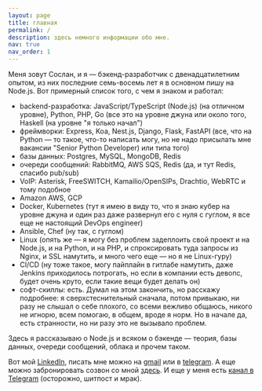 ```yaml
---
layout: page
title: главная
permalink: /
description: здесь немного информации обо мне.
nav: true
nav_order: 1
---
```


<!-- pages/default.md -->

Меня зовут Сослан, и я — бэкенд-разработчик с двенадцатилетним опытом, из них последние семь-восемь лет я в основном пишу на Node.js.
Вот примерный список того, с чем я знаком и работал:

- backend-разработка: JavaScript/TypeScript (Node.js) (на отличном уровне), Python, PHP, Go (все это на уровне джуна или около того, Haskell (на уровне "я только начал")
- фреймворки: Express, Koa, Nest.js, Django, Flask, FastAPI (все, что на Python — то такое, что-то написать могу, но не надо присылать мне вакансии "Senior Python Developer) или типа того)
- базы данных: Postgres, MySQL, MongoDB, Redis
- очереди сообщений: RabbitMQ, AWS SQS, Redis (да, и тут Redis, спасибо pub/sub)
- VoIP: Asterisk, FreeSWITCH, Kamailio/OpenSIPs, Drachtio, WebRTC и тому подобное
- Amazon AWS, GCP
- Docker, Kubernetes (тут я имею в виду то, что я знаю кубер на уровне джуна и один раз даже развернул его с нуля с гуглом, я все еще не настоящий DevOps engineer)
- Ansible, Chef (ну так, с гуглом)
- Linux (опять же — я могу без проблем задеплоить свой проект и на Node.js, и на Python, и на PHP, и спроксировать туда запросы из Nginx, и SSL намутить, и много чего еще — но я не Linux-гуру)
- CI/CD (ну тоже такое, могу пайплайн в гитлабе намутить, даже Jenkins приходилось потрогать, но если в компании есть девопс, будет очень круто, если такие вещи будет делать он)
- софт-скиллы: есть. Думал на этом закончить, но расскажу подробнее: я сверхстеснительный сначала, потом привыкаю, ни разу не слышал о себе плохого, со всеми вежливо общаюсь, никого не игнорю, всем помогаю, в общем, вроде я норм. Но в начале да, есть странности, но ни разу это не вызывало проблем.

Здесь я рассказываю о Node.js и всяком о бэкенде — теория, базы данных, очереди сообщений, облака и прочем таком.

Вот мой [LinkedIn](https://www.linkedin.com/in/sptm/), писать мне можно на [gmail](mailto:soslanaldatov@gmail.com) или в [telegram](https://t.me/sptmru).
А еще можно забронировать созвон со мной [здесь](https://sptm.dev/meetme).
И еще у меня есть [канал в Telegram](https://t.me/backend_js_and_stuff) (осторожно, шитпост и мрак).
